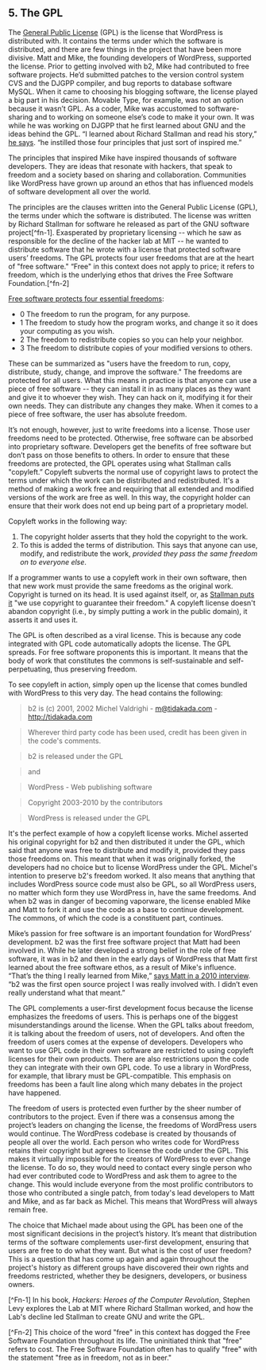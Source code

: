 ## 5. The GPL

The [General Public License](http://www.gnu.org/licenses/gpl-2.0.html) (GPL) is the license that WordPress is distributed with. It contains the terms under which the software is distributed, and there are few things in the project that have been more divisive. Matt and Mike, the founding developers of WordPress, supported the license. Prior to getting involved with b2, Mike had contributed to free software projects. He’d submitted patches to the version control system CVS and the DJGPP compiler, and bug reports to database software MySQL. When it came to choosing his blogging software, the license played a big part in his decision. Movable Type, for example, was not an option because it wasn’t GPL. As a coder, Mike was accustomed to software-sharing and to working on someone else’s code to make it your own. It was while he was working on DJGPP that he first learned about GNU and the ideas behind the GPL. “I learned about Richard Stallman and read his story,” [he says](http://archive.wordpress.org/interviews/2013_03_26_Little.html#L154). “he instilled those four principles that just sort of inspired me.”

The principles that inspired Mike have inspired thousands of software developers. They are ideas that resonate with hackers, that speak to freedom and a society based on sharing and collaboration. Communities like WordPress have grown up around an ethos that has influenced models of software development all over the world. 

The principles are the clauses written into the General Public License (GPL), the terms under which the software is distributed. The license was written by Richard Stallman for software he released as part of the GNU software project[^fn-1]. Exasperated by proprietary licensing -- which he saw as responsible for the decline of the hacker lab at MIT -- he wanted to distribute software that he wrote with a license that protected software users’ freedoms. The GPL protects four user freedoms that are at the heart of "free software." “Free" in this context does not apply to price; it refers to freedom, which is the underlying ethos that drives the Free Software Foundation.[^fn-2]

[Free software protects four essential freedoms](http://www.gnu.org/philosophy/free-sw.html):

- 0 The freedom to run the program, for any purpose.
- 1 The freedom to study how the program works, and change it so it does your computing as you wish.
- 2 The freedom to redistribute copies so you can help your neighbor.
- 3 The freedom to distribute copies of your modified versions to others. 

These can be summarized as "users have the freedom to run, copy, distribute, study, change, and improve the software." The freedoms are protected for all users. What this means in practice is that anyone can use a piece of free software -- they can install it in as many places as they want and give it to whoever they wish. They can hack on it, modifying it for their own needs. They can distribute any changes they make. When it comes to a piece of free software, the user has absolute freedom. 

It’s not enough, however, just to write freedoms into a license. Those user freedoms need to be protected. Otherwise, free software can be absorbed into proprietary software. Developers get the benefits of free software but don’t pass on those benefits to others. In order to ensure that these freedoms are protected, the GPL operates using what Stallman calls "copyleft.” Copyleft subverts the normal use of copyright laws to protect the terms under which the work can be distributed and redistributed. It's a method of making a work free and requiring that all extended and modified versions of the work are free as well. In this way, the copyright holder can ensure that their work does not end up being part of a proprietary model.

Copyleft works in the following way:
1.    The copyright holder asserts that they hold the copyright to the work.
2.    To this is added the terms of distribution. This says that anyone can use, modify, and redistribute the work, _provided they pass the same freedom on to everyone else_.

If a programmer wants to use a copyleft work in their own software, then that new work must provide the same freedoms as the original work. Copyright is turned on its head. It is used against itself, or, as [Stallman puts it](http://www.gnu.org/copyleft/) "we use copyright to guarantee their freedom." A copyleft license doesn't abandon copyright (i.e., by simply putting a work in the public domain), it asserts it and uses it. 

The GPL is often described as a viral license. This is because any code integrated with GPL code automatically adopts the license. The GPL spreads. For free software proponents this is important. It means that the body of work that constitutes the commons is self-sustainable and self-perpetuating, thus preserving freedom.

To see copyleft in action, simply open up the license that comes bundled with WordPress to this very day. The head contains the following:

> b2 is (c) 2001, 2002 Michel Valdrighi - m@tidakada.com -
  http://tidakada.com

> Wherever third party code has been used, credit has been given in the code's
  comments.

> b2 is released under the GPL

> and

> WordPress - Web publishing software

> Copyright 2003-2010 by the contributors

> WordPress is released under the GPL

It's the perfect example of how a copyleft license works. Michel asserted his original copyright for b2 and then distributed it under the GPL, which said that anyone was free to distribute and modify it, provided they pass those freedoms on. This meant that when it was originally forked, the developers had no choice but to license WordPress under the GPL. Michel's intention to preserve b2's freedom worked. It also means that anything that includes WordPress source code must also be GPL, so all WordPress users, no matter which form they use WordPress in, have the same freedoms. And when b2 was in danger of becoming vaporware, the license enabled Mike and Matt to fork it and use the code as a base to continue development. The commons, of which the code is a constituent part, continues. 

Mike’s passion for free software is an important foundation for WordPress’ development. b2 was the first free software project that Matt had been involved in. While he later developed a strong belief in the role of free software, it was in b2 and then in the early days of WordPress that Matt first learned about the free software ethos, as a result of Mike's influence. “That’s the thing I really learned from Mike,” [says Matt in a 2010 interview](http://wordpress.tv/2010/03/09/mullenweg-little-wordpress-interview/). “b2 was the first open source project I was really involved with. I didn’t even really understand what that meant.”

The GPL complements a user-first development focus because the license emphasizes the freedoms of users. This is perhaps one of the biggest misunderstandings around the license. When the GPL talks about freedom, it is talking about the freedom of users, not of developers. And often the freedom of users comes at the expense of developers. Developers who want to use GPL code in their own software are restricted to using copyleft licenses for their own products. There are also restrictions upon the code they can integrate with their own GPL code. To use a library in WordPress, for example, that library must be GPL-compatible. This emphasis on freedoms has been a fault line along which many debates in the project have happened.

The freedom of users is protected even further by the sheer number of contributors to the project. Even if there was a consensus among the project’s leaders on changing the license, the freedoms of WordPress users would continue. The WordPress codebase is created by thousands of people all over the world. Each person who writes code for WordPress retains their copyright but agrees to license the code under the GPL. This makes it virtually impossible for the creators of WordPress to ever change the license. To do so, they would need to contact every single person who had ever contributed code to WordPress and ask them to agree to the change. This would include everyone from the most prolific contributors to those who contributed a single patch, from today's lead developers to Matt and Mike, and as far back as Michel. This means that WordPress will always remain free.

The choice that Michael made about using the GPL has been one of the most significant decisions in the project’s history. It’s meant that distribution terms of the software complements user-first development, ensuring that users are free to do what they want. But what is the cost of user freedom? This is a question that has come up again and again throughout the project's history as different groups have discovered their own rights and freedoms restricted, whether they be designers, developers, or business owners.

[^Fn-1] In his book, _Hackers: Heroes of the Computer Revolution_, Stephen Levy explores the Lab at MIT where Richard Stallman worked, and how the Lab's decline led Stallman to create GNU and write the GPL.

[^Fn-2] This choice of the word "free" in this context has dogged the Free Software Foundation throughout its life. The uninitiated think that "free" refers to cost. The Free Software Foundation often has to qualify "free" with the statement "free as in freedom, not as in beer." 

